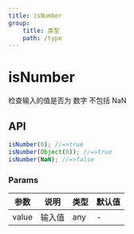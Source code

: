 ```yaml
---
title: isNumber
group:
    title: 类型
    path: /type
---
```


# isNumber

检查输入的值是否为 数字 不包括 NaN

## API

```ts
isNumber(0); //=>true
isNumber(Object(0)); //=>true
isNumber(NaN); //=>false
```

### Params

| 参数  | 说明   | 类型 | 默认值 |
| ----- | ------ | ---- | ------ |
| value | 输入值 | any  | -      |
